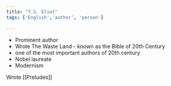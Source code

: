 ```yaml
---
title: "T.S. Eliot"
tags: ['English','author', 'person']

---
```



- Prominent author 
- Wrote The Waste Land - known as the Bible of 20th Century
- one of the most important authors of 20th century
- Nobel laureate 
- Modernism

Wrote [[Preludes]]